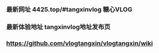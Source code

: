 ### 最新网址 4425.top/#tangxinvlog 糖心VLOG
### 最新体验地址 tangxinvlog地址发布页
### https://github.com/vlogtangxin/vlogtangxin/wiki
